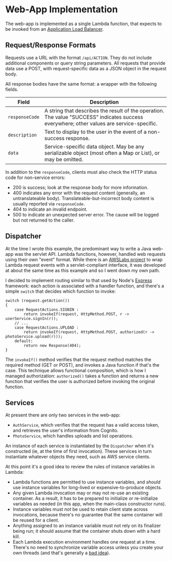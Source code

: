 # Web-App Implementation

The web-app is implemented as a single Lambda function, that expects to be invoked from an
[Application Load Balancer](https://docs.aws.amazon.com/elasticloadbalancing/latest/application/lambda-functions.html).

## Request/Response Formats

Requests use a URL with the format `/api/ACTION`. They do not include additional components or
query string parameters. All requests that provide data use a POST, with request-specific data
as a JSON object in the request body.

All response bodies have the same format: a wrapper with the following fields.

| Field                 | Description |
|-----------------------|-------------|
| `responseCode`        | A string that describes the result of the operation. The value "SUCCESS" indicates success everywhere; other values are service-specific.
| `description`         | Text to display to the user in the event of a non-success response.
| `data`                | Service-specific data object. May be any serializable object (most often a Map or List), or may be omitted.

In addition to the `responseCode`, clients must also check the HTTP status code for non-service errors:

* 200 is success; look at the response body for more information.
* 400 indicates any error with the request content (generally, an untranslateable body).
  Translateable-but-incorrect body content is usually reported via `responseCode`.
* 404 to indicate an invalid endpoint.
* 500 to indicate an unexpected server error. The cause will be logged but not returned to the caller.


## Dispatcher

At the time I wrote this example, the predominant way to write a Java web-app was the servlet API.
Lambda functions, however, handled web requests using their own "event" format. While there is an
[AWSLabs project]( https://github.com/awslabs/aws-serverless-java-container) to wrap Lambda
request events with a servlet-compliant interface, it was developed at about the same time as
this example and so I went down my own path.

I decided to implement routing similar to that used by Node's [Express](https://expressjs.com/)
framework: each action is associated with a handler function, and there's a simple `switch` that
decides which function to invoke:

```
switch (request.getAction())
{
    case RequestActions.SIGNIN :
        return invokeIf(request, HttpMethod.POST, r -> userService.signIn(r));
    // ...
    case RequestActions.UPLOAD :
        return invokeIf(request, HttpMethod.POST, authorized(r -> photoService.upload(r)));
    default:
        return new Response(404);
}
```

The `invokeIf()` method verifies that the request method matches the required method (GET or POST),
and invokes a Java function if that's the case. This technique allows functional composition, which
is how I managed authorization: `authorized()` takes a function and returns a new function that
verifies the user is authorized before invoking the original function.


## Services

At present there are only two services in the web-app:

* `AuthService`, which verifies that the request has a valid access token, and retrieves the
  user's information from Cognito.
* `PhotoService`, which handles uploads and list operations.

An instance of each service is instantiated by the `Dispatcher` when it's constructed (ie, at the
time of first invocation). These services in turn instantiate whatever objects they need, such as
AWS service clients.

At this point it's a good idea to review the rules of instance variables in Lambda:

* Lambda functions are permitted to use instance variables, and _should_ use instance variables
  for long-lived or expensive-to-produce objects.
* Any given Lambda invocation may or may not re-use an existing container. As a result, it has to
  be prepared to initialize or re-initialize variables as needed (in this app, when the main-class
  constructor runs).
* Instance variables must _not_ be used to retain client state across invocations, because there's
  no guarantee that the same container will be reused for a client.
* Anything assigned to an instance variable must not rely on its finalizer being run; it should
  assume that the container shuts down with a hard kill.
* Each Lambda execution environment handles one request at a time. There's no need to synchronize
  variable access unless you create your own threads (and that's generally a 
  [bad idea](https://blog.kdgregory.com/2019/01/multi-threaded-programming-with-aws.html)).
